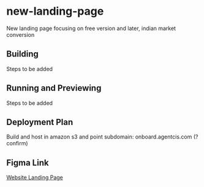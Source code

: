 # new-landing-page
New landing page focusing on free version and later, indian market conversion


## Building

Steps to be added


## Running and Previewing

Steps to be added

## Deployment Plan

Build and host in amazon s3 and point subdomain: onboard.agentcis.com (? confirm)
  
  
## Figma Link
  
[Website Landing Page](https://www.figma.com/file/2q1HlNy4hOgc1eK3WKA3CZ/Website-Landing-Page?node-id=0-1&t=64D19Jb10ZuXH65d-0)

